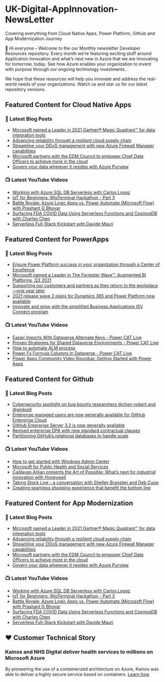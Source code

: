 # UK-Digital-AppInnovation-NewsLetter

Covering everything from Cloud Native Apps, Power Platform, Github and App Modernization Journey

👋 Hi everyone – Welcome to the our Monthly newsletter Developer Resources repository. Every month we’re featuring exciting stuff around Application Innovation and what’s next new in Azure that we are Innovating for tomorrow, today. See how Azure enables your organization to invent with purpose through our ongoing technology investments..


We hope that these resources will help you innovate and address the real-world needs of your organizations. Watch us and star us for our latest repository versions.

## Featured Content for Cloud Native Apps


### 📝 Latest Blog Posts

    
<!-- BLOGCNA:START -->
- [Microsoft named a Leader in 2021 Gartner® Magic Quadrant™ for data integration tools](https://azure.microsoft.com/blog/microsoft-named-a-leader-in-2021-gartner-magic-quadrant-for-data-integration-tools/)
- [Advancing reliability through a resilient cloud supply chain](https://azure.microsoft.com/blog/advancing-reliability-through-a-resilient-cloud-supply-chain/)
- [Streamline your DDoS management with new Azure Firewall Manager capabilities](https://azure.microsoft.com/blog/streamline-your-ddos-management-with-new-azure-firewall-manager-capabilities/)
- [Microsoft partners with the EDM Council to empower Chief Data Officers to achieve more in the cloud](https://azure.microsoft.com/blog/microsoft-partners-with-the-edm-council-to-achieve-more-in-the-cloud/)
- [Govern your data wherever it resides with Azure Purview](https://azure.microsoft.com/blog/govern-your-data-wherever-it-resides-with-azure-purview/)
<!-- BLOGCNA:END -->

### 📺 Latest YouTube Videos

 
<!-- YOUTUBECNA:START -->
- [Working with Azure SQL DB Serverless with Carlos Lopez](https://www.youtube.com/watch?v=GFzC2xP4ezk)
- [IoT for Beginners: WioTerminal Hackathon - Part 3](https://www.youtube.com/watch?v=sQayC7P2ERk)
- [Battle Royale: Azure Logic Apps vs. Power Automate (Microsoft Flow) with Prashant G Bhoyar](https://www.youtube.com/watch?v=-IXAnFlmse8)
- [Surfacing FDA COVID Data Using Serverless Functions and CosmosDB with Charles Chen](https://www.youtube.com/watch?v=Pm9HumbRKvA)
- [Serverless Full-Stack Kickstart with Davide Mauri](https://www.youtube.com/watch?v=TIh52zbi8Dk)
<!-- YOUTUBECNA:END -->

##  Featured Content for PowerApps
### 📝 Latest Blog Posts
<!-- BLOGPOWER:START -->
- [Ensure Power Platform success in your organization through a Center of Excellence](https://cloudblogs.microsoft.com/powerplatform/2021/09/20/ensure-power-platform-success-in-your-organization-through-a-center-of-excellence/)
- [Microsoft named a Leader in The Forrester Wave™: Augmented BI Platforms, Q3 2021](https://powerbi.microsoft.com/en-us/blog/microsoft-named-a-leader-in-the-forrester-wave-augmented-bi-platforms-q3-2021/)
- [Supporting our customers and partners as they return to the workplace—one year later](https://cloudblogs.microsoft.com/powerplatform/2021/07/15/supporting-our-customers-and-partners-as-they-return-to-the-workplace-one-year-later/)
- [2021 release wave 2 plans for Dynamics 365 and Power Platform now available](https://cloudblogs.microsoft.com/dynamics365/bdm/2021/07/15/2021-release-wave-2-plans-for-dynamics-365-and-power-platform-now-available/)
- [Innovate and grow with the simplified Business Applications ISV Connect program](https://cloudblogs.microsoft.com/dynamics365/bdm/2021/07/14/innovate-and-grow-with-the-simplified-business-applications-isv-connect-program/)
<!-- BLOGPOWER:END -->
 ### 📺 Latest YouTube Videos
    
<!-- YOUTUBEPOWER:START -->
- [Easier Imports With Dataverse Alternate Keys  - Power CAT Live](https://www.youtube.com/watch?v=m35K6-qlCo4)
- [Proven Strategies for Shared Dataverse Environments - Power CAT Live](https://www.youtube.com/watch?v=SMpjs6ni5Pw)
- [How to automate ALM process](https://www.youtube.com/watch?v=t7rPzNUx1jI)
- [Power Fx Formula Columns In Dataverse - Power CAT Live](https://www.youtube.com/watch?v=09V0IMGlG6Y)
- [Power Apps Community Video Roundup: Getting Started with Power Apps](https://www.youtube.com/watch?v=GzqeG1EHAx4)
<!-- YOUTUBEPOWER:END -->

##  Featured Content for Github
### 📝 Latest Blog Posts
<!-- BLOGGITHUB:START -->
- [Cybersecurity spotlight on bug bounty researchers @chen-robert and @ginkoid](https://github.blog/2021-10-01-cybersecurity-spotlight-bug-bounty-researchers-chen-robert-ginkoid/)
- [Enterprise managed users are now generally available for GitHub Enterprise Cloud](https://github.blog/2021-09-30-enterprise-managed-users-generally-available-github-enterprise-cloud/)
- [GitHub Enterprise Server 3.2 is now generally available](https://github.blog/2021-09-28-github-enterprise-server-3-2-generally-available/)
- [Revised enterprise DPA with new standard contractual clauses](https://github.blog/2021-09-27-revised-enterprise-dpa-new-standard-contractual-clauses/)
- [Partitioning GitHub’s relational databases to handle scale](https://github.blog/2021-09-27-partitioning-githubs-relational-databases-scale/)
<!-- BLOGGITHUB:END -->
### 📺 Latest YouTube Videos
<!-- YOUTUBEGITHUB:START -->
- [How to get started with Windows Admin Center](https://www.youtube.com/watch?v=JQ1aHG8yZkQ)
- [Microsoft for Public Health and Social Services](https://www.youtube.com/watch?v=G31-XLmBb14)
- [Çağlayan Arkan presents the Art of Possible: What’s next for industrial innovation with Honeywell](https://www.youtube.com/watch?v=hZKC-V7vQhM)
- [Taking Stock Live - a conversation with Shelley Bransten and Deb Cupp](https://www.youtube.com/watch?v=1aajZBscKy0)
- [Creating seamless shopping experience that benefit the bottom line](https://www.youtube.com/watch?v=6YWoFd2T_KQ)
<!-- YOUTUBEGITHUB:END -->
##  Featured Content for App Modernization
### 📝 Latest Blog Posts
<!-- BLOGAPPMOD:START -->
- [Microsoft named a Leader in 2021 Gartner® Magic Quadrant™ for data integration tools](https://azure.microsoft.com/blog/microsoft-named-a-leader-in-2021-gartner-magic-quadrant-for-data-integration-tools/)
- [Advancing reliability through a resilient cloud supply chain](https://azure.microsoft.com/blog/advancing-reliability-through-a-resilient-cloud-supply-chain/)
- [Streamline your DDoS management with new Azure Firewall Manager capabilities](https://azure.microsoft.com/blog/streamline-your-ddos-management-with-new-azure-firewall-manager-capabilities/)
- [Microsoft partners with the EDM Council to empower Chief Data Officers to achieve more in the cloud](https://azure.microsoft.com/blog/microsoft-partners-with-the-edm-council-to-achieve-more-in-the-cloud/)
- [Govern your data wherever it resides with Azure Purview](https://azure.microsoft.com/blog/govern-your-data-wherever-it-resides-with-azure-purview/)
<!-- BLOGAPPMOD:END -->
### 📺 Latest YouTube Videos
<!-- YOUTUBEAPPMOD:START -->
- [Working with Azure SQL DB Serverless with Carlos Lopez](https://www.youtube.com/watch?v=GFzC2xP4ezk)
- [IoT for Beginners: WioTerminal Hackathon - Part 3](https://www.youtube.com/watch?v=sQayC7P2ERk)
- [Battle Royale: Azure Logic Apps vs. Power Automate (Microsoft Flow) with Prashant G Bhoyar](https://www.youtube.com/watch?v=-IXAnFlmse8)
- [Surfacing FDA COVID Data Using Serverless Functions and CosmosDB with Charles Chen](https://www.youtube.com/watch?v=Pm9HumbRKvA)
- [Serverless Full-Stack Kickstart with Davide Mauri](https://www.youtube.com/watch?v=TIh52zbi8Dk)
<!-- YOUTUBEAPPMOD:END -->


## ♥️ Customer Technical Story 

### Kainos and NHS Digital deliver health services to millions on Microsoft Azure

By pioneering the use of a containerized architecture on Azure, Kainos was able to deliver a highly secure service based on containers. [Learn how](https://customers.microsoft.com/en-us/story/1368348549535774520-kainos-and-nhs-digital-deliver-health-services-to-millions-on-microsoft-azure)

